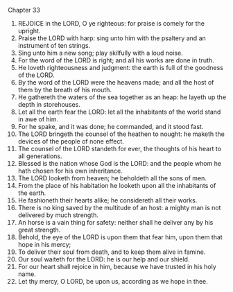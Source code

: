 

Chapter 33

1. REJOICE in the LORD, O ye righteous: for praise is comely for the upright.
2. Praise the LORD with harp: sing unto him with the psaltery and an instrument of ten strings.
3. Sing unto him a new song; play skilfully with a loud noise.
4. For the word of the LORD is right; and all his works are done in truth.
5. He loveth righteousness and judgment: the earth is full of the goodness of the LORD.
6. By the word of the LORD were the heavens made; and all the host of them by the breath of his mouth.
7. He gathereth the waters of the sea together as an heap: he layeth up the depth in storehouses.
8. Let all the earth fear the LORD: let all the inhabitants of the world stand in awe of him.
9. For he spake, and it was done; he commanded, and it stood fast.
10. The LORD bringeth the counsel of the heathen to nought: he maketh the devices of the people of none effect.
11. The counsel of the LORD standeth for ever, the thoughts of his heart to all generations.
12. Blessed is the nation whose God is the LORD: and the people whom he hath chosen for his own inheritance.
13. The LORD looketh from heaven; he beholdeth all the sons of men.
14. From the place of his habitation he looketh upon all the inhabitants of the earth.
15. He fashioneth their hearts alike; he considereth all their works.
16. There is no king saved by the multitude of an host: a mighty man is not delivered by much strength.
17. An horse is a vain thing for safety: neither shall he deliver any by his great strength.
18. Behold, the eye of the LORD is upon them that fear him, upon them that hope in his mercy;
19. To deliver their soul from death, and to keep them alive in famine.
20. Our soul waiteth for the LORD: he is our help and our shield.
21. For our heart shall rejoice in him, because we have trusted in his holy name.
22. Let thy mercy, O LORD, be upon us, according as we hope in thee.
